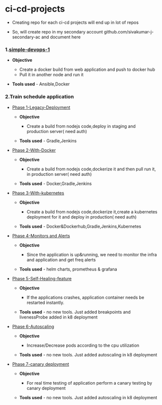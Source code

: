 # ci-cd-projects

* Creating repo for each ci-cd projects will end up in lot of repos

* So, will create repo in my secondary account github.com/sivakumar-j-secondary-ac and document here

### 1.[simple-devops-1](https://github.com/sivakumar-j-secondary-ac/15.0.1.0.devops_cicd_webpage_1)
 
  * **Objective**
      * Create a docker build from web application and push to docker hub
      * Pull it in another node and run it
      
  * **Tools used** - Ansible,Docker

### 2.Train schedule application

   * [Phase 1-Legacy-Deployment](https://github.com/sivakumar-j-secondary-ac/15.1.1.0.ci-cd-train-schedule-legacy-deployment)
   
     * **Objective** 
         * Create a build from nodejs code,deploy in staging and production server( need auth)
         
     * **Tools used** - Gradle,Jenkins
     
   * [Phase 2-With-Docker](https://github.com/sivakumar-j-secondary-ac/15.1.2.0-ci-cd-train-schedule-with-docker)
   
     * **Objective** 
         * Create a build from nodejs code,dockerize it and then pull run it, in  production server( need auth)
         
     * **Tools used** - Docker,Gradle,Jenkins

   * [Phase 3-With-kubernetes](https://github.com/sivakumar-j-secondary-ac/15.1.3.0-ci-cd-train-schedule-with-k8)
   
     * **Objective** 
         * Create a build from nodejs code,dockerize it,create a kubernetes deployment for it and deploy in production( need auth)
         
     * **Tools used** - Docker&Dockerhub,Gradle,Jenkins,Kubernetes
     
   
   * [Phase 4-Monitors and Alerts](https://github.com/sivakumar-j-secondary-ac/15.1.4.0--ci-cd-train-schedule-monitors-and-alerts)
   
     * **Objective** 
         * Since the application is up&running, we need to monitor the infra and application and get freq alerts
         
     * **Tools used** - helm charts, prometheus & grafana
     
   * [Phase 5-Self-Healing-feature](https://github.com/sivakumar-j-secondary-ac/15.1.5.0--ci-cd-train-schedule-self-heal)
   
     * **Objective** 
         * If the applications crashes, application container needs be restarted instantly. 
         
     * **Tools used** - no new tools. Just added breakpoints and livenessProbe added in k8 deployment     


   * [Phase 6-Autoscaling](https://github.com/sivakumar-j-secondary-ac/15.1.6.0--ci-cd-train-schedule-auto-scale)
   
     * **Objective** 
         * Increase/Decrease pods according to the cpu utilization
         
     * **Tools used** - no new tools. Just added autoscaling in k8 deployment     
     
   * [Phase 7-canary deployment](https://github.com/sivakumar-j-secondary-ac/15.1.7.0--ci-cd-train-schedule-canary-deployment)
   
     * **Objective** 
         * For real time testing of application perform a canary testing by canary deployment
         
     * **Tools used** - no new tools. Just added autoscaling in k8 deployment 

